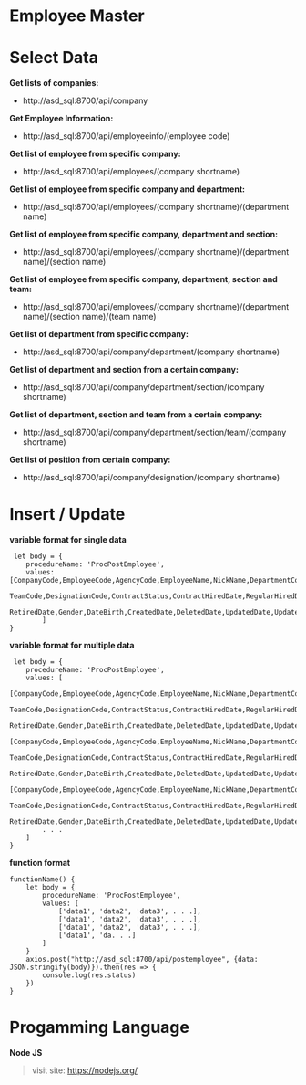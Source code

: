# Employee Master

# Select Data

**Get lists of companies:** 
* http://asd_sql:8700/api/company

**Get Employee Information:**
* http://asd_sql:8700/api/employeeinfo/(employee code)

**Get list of employee from specific company:**
* http://asd_sql:8700/api/employees/(company shortname)

**Get list of employee from specific company and department:**
* http://asd_sql:8700/api/employees/(company shortname)/(department name)

**Get list of employee from specific company, department and section:**
* http://asd_sql:8700/api/employees/(company shortname)/(department name)/(section name)

**Get list of employee from specific company, department, section and team:**
* http://asd_sql:8700/api/employees/(company shortname)/(department name)/(section name)/(team name)

**Get list of department from specific company:**
* http://asd_sql:8700/api/company/department/(company shortname)

**Get list of department and section from a certain company:**
* http://asd_sql:8700/api/company/department/section/(company shortname)

**Get list of department, section and team from a certain company:**
* http://asd_sql:8700/api/company/department/section/team/(company shortname)

**Get list of position from certain company:**
* http://asd_sql:8700/api/company/designation/(company shortname)


# Insert / Update

**variable format for single data**


```
 let body = {
    procedureName: 'ProcPostEmployee',
    values: [CompanyCode,EmployeeCode,AgencyCode,EmployeeName,NickName,DepartmentCode,SectionCode,
            TeamCode,DesignationCode,ContractStatus,ContractHiredDate,RegularHiredDate,
            RetiredDate,Gender,DateBirth,CreatedDate,DeletedDate,UpdatedDate,UpdatedBy
        ]
}
```


**variable format for multiple data**


```
 let body = {
    procedureName: 'ProcPostEmployee',
    values: [
        [CompanyCode,EmployeeCode,AgencyCode,EmployeeName,NickName,DepartmentCode,SectionCode,
            TeamCode,DesignationCode,ContractStatus,ContractHiredDate,RegularHiredDate,
            RetiredDate,Gender,DateBirth,CreatedDate,DeletedDate,UpdatedDate,UpdatedBy],
        [CompanyCode,EmployeeCode,AgencyCode,EmployeeName,NickName,DepartmentCode,SectionCode,
            TeamCode,DesignationCode,ContractStatus,ContractHiredDate,RegularHiredDate,
            RetiredDate,Gender,DateBirth,CreatedDate,DeletedDate,UpdatedDate,UpdatedBy],
        [CompanyCode,EmployeeCode,AgencyCode,EmployeeName,NickName,DepartmentCode,SectionCode,
            TeamCode,DesignationCode,ContractStatus,ContractHiredDate,RegularHiredDate,
            RetiredDate,Gender,DateBirth,CreatedDate,DeletedDate,UpdatedDate,UpdatedBy],
        . . .
    ]
}
```


**function format**
```
functionName() { 
    let body = {
        procedureName: 'ProcPostEmployee',
        values: [
            ['data1', 'data2', 'data3', . . .],
            ['data1', 'data2', 'data3', . . .],
            ['data1', 'data2', 'data3', . . .],
            ['data1', 'da. . .]
        ]
    }
    axios.post("http://asd_sql:8700/api/postemployee", {data: JSON.stringify(body)}).then(res => {
        console.log(res.status)
    })
}

```


# Progamming Language
**Node JS**
> visit site: https://nodejs.org/


